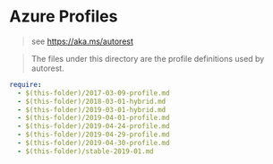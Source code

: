 # Azure Profiles

> see https://aka.ms/autorest

> The files under this directory are the profile definitions used by autorest.

``` yaml
require:
  - $(this-folder)/2017-03-09-profile.md
  - $(this-folder)/2018-03-01-hybrid.md
  - $(this-folder)/2019-03-01-hybrid.md
  - $(this-folder)/2019-04-01-profile.md
  - $(this-folder)/2019-04-24-profile.md
  - $(this-folder)/2019-04-29-profile.md
  - $(this-folder)/2019-04-30-profile.md
  - $(this-folder)/stable-2019-01.md
```
